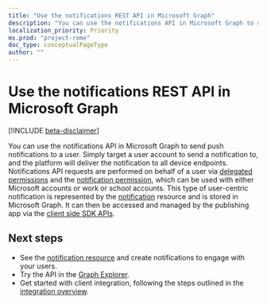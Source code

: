 ```yaml
---
title: "Use the notifications REST API in Microsoft Graph"
description: "You can use the notifications API in Microsoft Graph to send push notifications to a user. Simply target a user account to send a notification to, and the platform will deliver the notification to all device endpoints. Notifications API requests are performed on behalf of a user via delegated permissions and the [notification permission]( /graph/permissions_reference), which can be used with either Microsoft accounts or work or school accounts."
localization_priority: Priority
ms.prod: "project-rome"
doc_type: conceptualPageType
author: ""
---
```


# Use the notifications REST API in Microsoft Graph

[!INCLUDE [beta-disclaimer](../../includes/beta-disclaimer.md)]

You can use the notifications API in Microsoft Graph to send push notifications to a user. Simply target a user account to send a notification to, and the platform will deliver the notification to all device endpoints. Notifications API requests are performed on behalf of a user via [delegated permissions](/graph/permissions-reference#delegated-permissions-application-permissions-and-effective-permissions) and the [notification permission]( /graph/permissions_reference), which can be used with either Microsoft accounts or work or school accounts.
This type of user-centric notification is represented by the [notification](../resources/projectrome-notification.md) resource and is stored in Microsoft Graph. It can then be accessed and managed by the publishing app via the [client side SDK APIs](https://github.com/Microsoft/project-rome). 

## Next steps
- See the [notification resource](../resources/projectrome-notification.md) and create notifications to engage with your users. 
- Try the API in the [Graph Explorer](https://developer.microsoft.com/graph/graph-explorer).
- Get started with client integration, following the steps outlined in the [integration overview](/graph/notifications-integration-e2e-overview).
